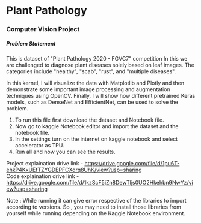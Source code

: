 # Plant Pathology

<h3>Computer Vision Project</h3>

<h5>Problem Statement</h5>

This is dataset of "Plant Pathology 2020 - FGVC7" competition In this we are challenged to diagnose plant diseases solely based on leaf images. The categories include "healthy", "scab", "rust", and "multiple diseases".

In this kernel, I will visualize the data with Matplotlib and Plotly and then demonstrate some important image processing and augmentation techniques using OpenCV. Finally, I will show how different pretrained Keras models, such as DenseNet and EfficientNet, can be used to solve the problem.

1) To run this file first download the dataset and Notebook file.
2) Now go to kaggle Notebook editor and import the dataset and the notebook file.
3) In the settings turn on the internet on kaggle notebook and select accelerator as TPU.
4) Run all and now you can see the results.

Project explaination drive link - https://drive.google.com/file/d/1pu6T-ehkP4KxUEfTZYGDEPFCXdrq8UhK/view?usp=sharing
<br>Code explaination drive link - https://drive.google.com/file/d/1kzScF5jZn8DewTljs0UO2Hkehbn9NwYz/view?usp=sharing

 Note : While running it can give error respective of the libraries to import according to versions. So , you may need to install those libraries from yourself while running depending on the Kaggle Notebook environment.